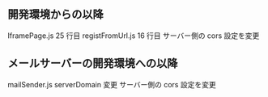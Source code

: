 ## 開発環境からの以降

IframePage.js 25 行目
registFromUrl.js 16 行目
サーバー側の cors 設定を変更

## メールサーバーの開発環境への以降

mailSender.js serverDomain 変更
サーバー側の cors 設定を変更
